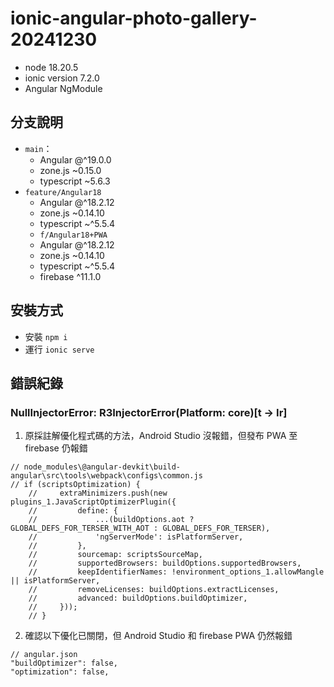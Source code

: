 # ionic-angular-photo-gallery-20241230
- node 18.20.5
- ionic version 7.2.0
- Angular NgModule

## 分支說明
- `main`：
  - Angular @^19.0.0
  - zone.js ~0.15.0
  - typescript ~5.6.3
- `feature/Angular18`
  - Angular @^18.2.12
  - zone.js ~0.14.10
  - typescript ~^5.5.4
  - `f/Angular18+PWA`
  - Angular @^18.2.12
  - zone.js ~0.14.10
  - typescript ~^5.5.4
  - firebase ^11.1.0

## 安裝方式
- 安裝 `npm i`
- 運行 `ionic serve`

## 錯誤紀錄
### NullInjectorError: R3InjectorError(Platform: core)[t -> Ir]
1. 原採註解優化程式碼的方法，Android Studio 沒報錯，但發布 PWA 至 firebase 仍報錯
```
// node_modules\@angular-devkit\build-angular\src\tools\webpack\configs\common.js
// if (scriptsOptimization) {
    //     extraMinimizers.push(new plugins_1.JavaScriptOptimizerPlugin({
    //         define: {
    //             ...(buildOptions.aot ? GLOBAL_DEFS_FOR_TERSER_WITH_AOT : GLOBAL_DEFS_FOR_TERSER),
    //             'ngServerMode': isPlatformServer,
    //         },
    //         sourcemap: scriptsSourceMap,
    //         supportedBrowsers: buildOptions.supportedBrowsers,
    //         keepIdentifierNames: !environment_options_1.allowMangle || isPlatformServer,
    //         removeLicenses: buildOptions.extractLicenses,
    //         advanced: buildOptions.buildOptimizer,
    //     }));
    // }
```
2. 確認以下優化已關閉，但 Android Studio 和 firebase PWA 仍然報錯
```
// angular.json
"buildOptimizer": false,
"optimization": false,
```
